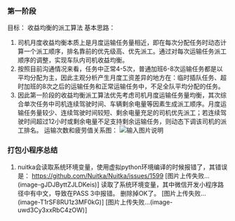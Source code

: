 ### 第一阶段
目标： 收益均衡的派工算法
基本思路： 
1. 司机月度收益均衡本质上是月度运输任务量相近，即在每次分配任务时动态计算一个派工顺序，排名靠前的优先级高、优先派工。通过对每次运输任务派工顺序的调整，实现车队内司机收益均衡。
2. 按照目前沟通情况来看，任务中正常4-5次，普通加班6-8次运输任务都是以平均分配为主，因此主观分析产生月度工资差异的地方在：临时插队任务、超时加班的8次之后的运输任务和正常运输任务中，不足全队平均分配的任务。
3. 因此第一阶段的收益均衡派工算法优先考虑司机月度运输任务量均衡，其次综合单次任务中司机连续驾驶时间、车辆剩余电量等因素生成派工顺序。月度运输任务量较少、连续驾驶时间较短、剩余电量充足的司机优先派工；若连续驾驶时间超过12小时或剩余电量不足支持剩余运输任务，则动态下调该司机的派工排名。
运输次数和疲劳值关系图：
![输入图片说明](/imgs/2022-12-20/ZsXIN6QHD5suW5Fh.png)

### 打包小程序总结
1. nuitka会读取系统环境变量，使用虚拟python环境编译的时候报错了，其错误是：
https://github.com/Nuitka/Nuitka/issues/1599
[图片上传失败...(image-gJDJByttZJLDKeis)]
读取了系统环境变量，其中微信开发小程序路径中有中文，导致在PASS 3中报错。 删除掉OK了。
[图片上传失败...(image-T1rSF8RU1z3MF0kG)]
[图片上传失败...(image-uwd3Cy3xxRbC4zOW)]
<!--stackedit_data:
eyJoaXN0b3J5IjpbMzUyMTc5MDkwLC02ODQyMTcyOTUsMTc4OT
c4MjkyMywtMTMwNjI5NTgwMSwtMTQ2NzY0NDg0OV19
-->